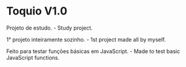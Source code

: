 # Toquio V1.0

Projeto de estudo. - Study project. <br>

1° projeto inteiramente sozinho. - 1st project made all by myself.<br>

Feito para testar funções básicas em JavaScript. - Made to test basic JavaScript functions.

